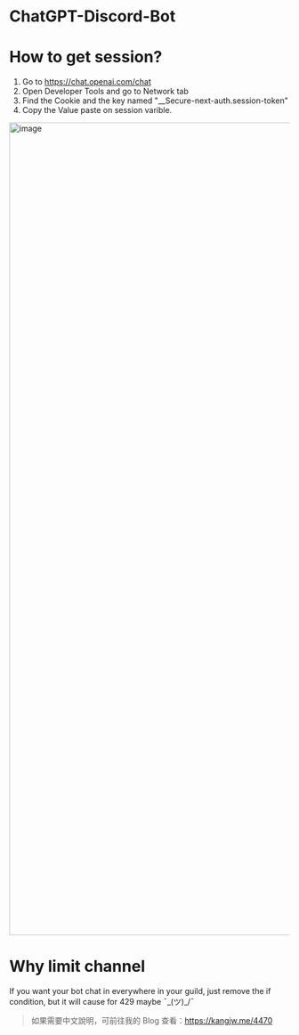 # ChatGPT-Discord-Bot
# How to get session?
1. Go to https://chat.openai.com/chat
2. Open Developer Tools and go to Network tab
3. Find the Cookie and the key named "__Secure-next-auth.session-token"
4. Copy the Value paste on session varible.
<img width="1461" alt="image" src="https://user-images.githubusercontent.com/71870130/206116302-0fff1fd6-7e12-4be6-90a8-96727c464627.png">

# Why limit channel

If you want your bot chat in everywhere in your guild, just remove the if condition, but it will cause for 429 maybe ¯\_(ツ)_/¯

> 如果需要中文說明，可前往我的 Blog 查看：https://kangjw.me/4470
